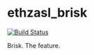 ethzasl_brisk
=============

[![Build Status](http://129.132.38.183:8080/buildStatus/icon?job=ethzasl_brisk)](http://129.132.38.183:8080/job/ethzasl_brisk/)

Brisk. The feature.
